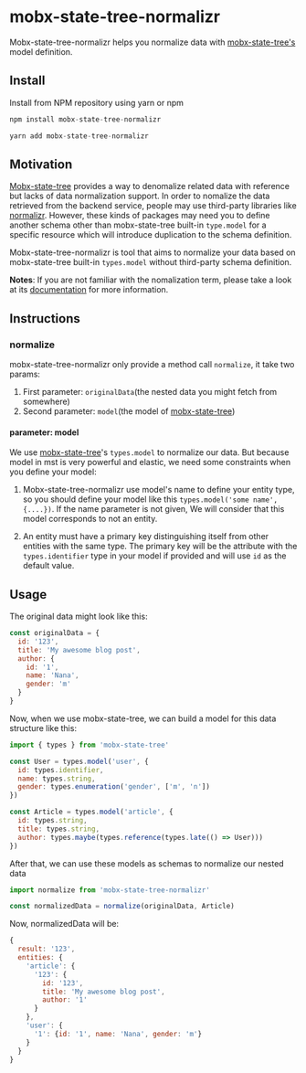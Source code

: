# mobx-state-tree-normalizr

Mobx-state-tree-normalizr helps you normalize data with [mobx-state-tree's](https://github.com/mobxjs/mobx-state-tree) model definition.

## Install

Install from NPM repository using yarn or npm

```javascript
npm install mobx-state-tree-normalizr
```

```javascript
yarn add mobx-state-tree-normalizr
```

## Motivation

[Mobx-state-tree](https://github.com/mobxjs/mobx-state-tree) provides a way to denomalize related data with reference but lacks of data normalization support. In order to nomalize the data retrieved from the backend service, people may use third-party libraries like [normalizr](https://github.com/paularmstrong/normalizr). However, these kinds of packages may need you to define another schema other than mobx-state-tree built-in `type.model` for a specific resource which will introduce duplication to the schema definition.

Mobx-state-tree-normalizr is tool that aims to normalize your data based on mobx-state-tree built-in `types.model` without third-party schema definition.

**Notes**: If you are not familiar with the nomalization term, please take a look at its [documentation](https://github.com/paularmstrong/normalizr) for more information.

## Instructions

### normalize

mobx-state-tree-normalizr only provide a method call `normalize`, it take two params:

1. First parameter: `originalData`(the nested data you might fetch from somewhere)
2. Second parameter: `model`(the model of [mobx-state-tree](https://github.com/mobxjs/mobx-state-tree))

#### parameter: model

We use [mobx-state-tree](https://github.com/mobxjs/mobx-state-tree)'s `types.model` to normalize our data. But because model in mst is very powerful and elastic, we need some constraints when you define your model:

1. Mobx-state-tree-normalizr use model's name to define your entity type, so you should define your model like this `types.model('some name', {....})`. If the name parameter is not given, We will consider that this model corresponds to not an entity.

2. An entity must have a primary key distinguishing itself from other entities with the same type. The primary key will be the attribute with the `types.identifier` type in your model if provided and will use `id` as the default value.

## Usage

The original data might look like this:

```javascript
const originalData = {
  id: '123',
  title: 'My awesome blog post',
  author: {
    id: '1',
    name: 'Nana',
    gender: 'm'
  }
}
```

Now, when we use mobx-state-tree, we can build a model for this data structure like this:

```javascript
import { types } from 'mobx-state-tree'

const User = types.model('user', {
  id: types.identifier,
  name: types.string,
  gender: types.enumeration('gender', ['m', 'n'])
})

const Article = types.model('article', {
  id: types.string,
  title: types.string,
  author: types.maybe(types.reference(types.late(() => User)))
})
```

After that, we can use these models as schemas to normalize our nested data

```javascript
import normalize from 'mobx-state-tree-normalizr'

const normalizedData = normalize(originalData, Article)
```

Now, normalizedData will be:

```javascript
{
  result: '123',
  entities: {
    'article': {
      '123': {
        id: '123',
        title: 'My awesome blog post',
        author: '1'
      }
    },
    'user': {
      '1': {id: '1', name: 'Nana', gender: 'm'}
    }
  }
}
```
